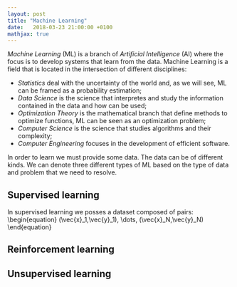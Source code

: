 ```yaml
---
layout: post
title: "Machine Learning"
date:   2018-03-23 21:00:00 +0100
mathjax: true
---
```


*Machine Learning* (ML) is a branch of *Artificial Intelligence* (AI) where the focus is to develop systems that learn from the data. Machine Learning is a field that is located in the intersection of different disciplines:
- *Statistics* deal with the uncertainty of the world and, as we will see, ML can be framed as a probability estimation;
- *Data Science* is the science that interpretes and study the information contained in the data and how can be used;
- *Optimization Theory* is the mathematical branch that define methods to optimize functions, ML can be seen as an optimization problem;
- *Computer Science* is the science that studies algorithms and their complexity;
- *Computer Engineering* focuses in the development of efficient software.

In order to learn we must provide some data. The data can be of different kinds. We can denote three different types of ML based on the type of data and problem that we need to resolve.

## Supervised learning ##
In supervised learning we posses a dataset composed of pairs:
\begin{equation}
	(\vec{x}_1,\vec{y}_1), \dots, (\vec{x}_N,\vec{y}_N)
\end{equation}

## Reinforcement learning ##

## Unsupervised learning ##
